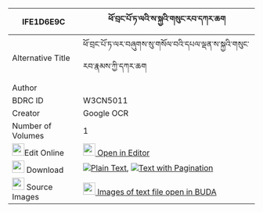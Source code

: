 |IFE1D6E9C|ཕོ་བྲང་པོ་ཏ་ལའི་ས་སྐྱའི་གསུང་རབ་དཀར་ཆག 
| --- | --- 
|Alternative Title |ཕོ་བྲང་པོ་ཏ་ལར་བཞུགས་སུ་གསོལ་བའི་དཔལ་ལྡན་ས་སྐྱའི་གསུང་རབ་རྣམས་ཀྱི་དཀར་ཆག
|Author | 
|BDRC ID | W3CN5011
|Creator | Google OCR
|Number of Volumes| 1
|<img width="25" src="https://img.icons8.com/color/25/000000/edit-property.png">Edit Online| [<img width="25" src="https://avatars.githubusercontent.com/u/45091458?s=200&v=4"> Open in Editor](http://editor.openpecha.org/IFE1D6E9C)
|<img width="25" src="https://img.icons8.com/fluent/48/000000/download-2.png"/>  Download | [![](https://img.icons8.com/color/20/000000/txt.png)Plain Text](https://github.com/Openpecha/IFE1D6E9C/releases/download/v1/podrangpo_tala_i_sakya_i_sungr_plain_IFE1D6E9C.zip), [![](https://img.icons8.com/color/20/000000/txt.png)Text with Pagination](https://github.com/Openpecha/IFE1D6E9C/releases/download/v1/podrangpo_tala_i_sakya_i_sungr_pages_IFE1D6E9C.zip)
|<img width="25" src="https://img.icons8.com/plasticine/100/000000/pictures-folder.png"/>  Source Images | [<img width="25" src="https://library.bdrc.io/icons/BUDA-small.svg"> Images of text file open in BUDA](https://library.bdrc.io/show/bdr:W3CN5011)